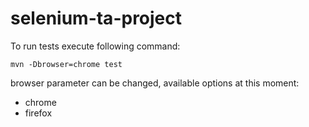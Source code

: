 # selenium-ta-project

To run tests execute following command:

```
mvn -Dbrowser=chrome test
```
browser parameter can be changed, available options at this moment:
- chrome
- firefox
